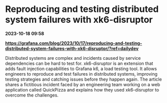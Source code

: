 # Reproducing and testing distributed system failures with xk6-disruptor

**2023-10-18 09:58**

**https://grafana.com/blog/2023/10/17/reproducing-and-testing-distributed-system-failures-with-xk6-disruptor/?ref=dailydev**

Distributed systems are complex and incidents caused by service dependencies can be hard to test for. xk6-disruptor is an extension that adds fault injection capabilities to Grafana k6, a load testing tool. It allows engineers to reproduce and test failures in distributed systems, improving testing strategies and catching issues before they happen again. The article shares a fictitious incident faced by an engineering team working on a web application called QuickPizza and explains how they used xk6-disruptor to overcome the challenges.